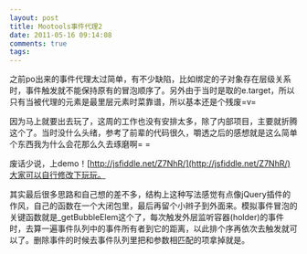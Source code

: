 ```yaml
---
layout: post
title: Mootools事件代理2
date: 2011-05-16 09:14:08
comments: true
tags: 
---
```


之前po出来的事件代理太过简单，有不少缺陷，比如绑定的子对象存在层级关系时，事件触发就不能保持原有的冒泡顺序了。另外由于当时是取的e.target，所以只有当被代理的元素是最里层元素时菜靠谱，所以基本还是个残废=v=

因为马上就要出去玩了，这周的工作也没有安排太多，除了内部项目，主要就折腾这个了。当时没什么头绪，参考了前辈的代码很久，嚼透之后的感想就是这么简单个东西我为什么会花那么久去琢磨啊= =

废话少说，上demo！[http://jsfiddle.net/Z7NhR/](http://jsfiddle.net/Z7NhR/)大家可以自行修改下玩玩。

其实最后很多思路和自己想的差不多，结构上这种写法感觉有点像jQuery插件的作风，自己的函数在一个大闭包里，最后再留个小辫子到外面来。模拟事件冒泡的关键函数就是_getBubbleElem这个了，每次触发外层监听容器(holder)的事件时，去算一遍事件队列中的事件所有者到它的距离，以此排个序再依次去触发就可以了。删除事件的时候去事件队列里把和参数相匹配的项拿掉就是。